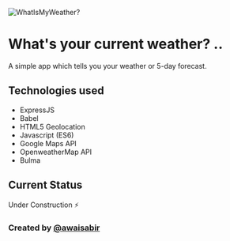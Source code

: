 ![WhatIsMyWeather?](https://github.com/awaisabir/WhatIsMyWeather/app.png)

# What's your current weather? ..

A simple app which tells you your weather or 5-day forecast.

## Technologies used
  - ExpressJS
  - Babel
  - HTML5 Geolocation
  - Javascript (ES6)
  - Google Maps API
  - OpenweatherMap API
  - Bulma

## Current Status
Under Construction :zap:

### Created by [@awaisabir](https://github.com/awaisabir)
